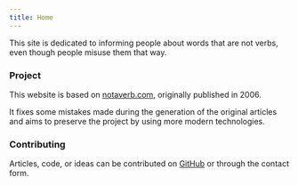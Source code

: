 ```yaml
---
title: Home
---
```


This site is dedicated to informing people about words that are not verbs, even though people misuse them that way.

### Project

This website is based on [notaverb.com](http://notaverb.com/), originally published in 2006. 

It fixes some mistakes made during the generation of the original articles and aims to preserve the project by using more modern technologies.

### Contributing
Articles, code, or ideas can be contributed on [GitHub](https://github.com/ml4den/not-verbs) or through the contact form.
